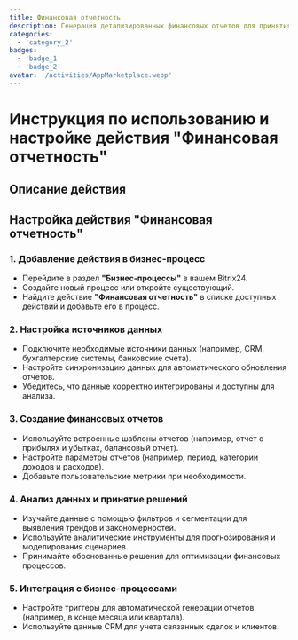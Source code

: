 ```yaml
---
title: Финансовая отчетность
description: Генерация детализированных финансовых отчетов для принятия обоснованных решений.
categories: 
  - 'category_2'
badges: 
  - 'badge_1'
  - 'badge_2'
avatar: '/activities/AppMarketplace.webp'
---
```

# Инструкция по использованию и настройке действия "Финансовая отчетность"

## Описание действия

## **Настройка действия "Финансовая отчетность"**

### 1. Добавление действия в бизнес-процесс
- Перейдите в раздел **"Бизнес-процессы"** в вашем Bitrix24.
- Создайте новый процесс или откройте существующий.
- Найдите действие **"Финансовая отчетность"** в списке доступных действий и добавьте его в процесс.

### 2. Настройка источников данных
- Подключите необходимые источники данных (например, CRM, бухгалтерские системы, банковские счета).
- Настройте синхронизацию данных для автоматического обновления отчетов.
- Убедитесь, что данные корректно интегрированы и доступны для анализа.

### 3. Создание финансовых отчетов
- Используйте встроенные шаблоны отчетов (например, отчет о прибылях и убытках, балансовый отчет).
- Настройте параметры отчетов (например, период, категории доходов и расходов).
- Добавьте пользовательские метрики при необходимости.

### 4. Анализ данных и принятие решений
- Изучайте данные с помощью фильтров и сегментации для выявления трендов и закономерностей.
- Используйте аналитические инструменты для прогнозирования и моделирования сценариев.
- Принимайте обоснованные решения для оптимизации финансовых процессов.

### 5. Интеграция с бизнес-процессами
- Настройте триггеры для автоматической генерации отчетов (например, в конце месяца или квартала).
- Используйте данные CRM для учета связанных сделок и клиентов.